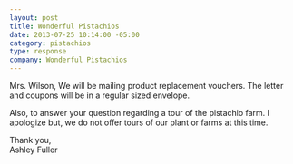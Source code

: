 ```yaml
---
layout: post
title: Wonderful Pistachios
date: 2013-07-25 10:14:00 -05:00
category: pistachios
type: response
company: Wonderful Pistachios
---
```


Mrs. Wilson,
We will be mailing product replacement vouchers. The letter and coupons will be in a regular sized envelope.
 
Also, to answer your question regarding a tour of the pistachio farm. I apologize but, we do not offer tours of our plant or farms at this time.
 
Thank you,<br/>
Ashley Fuller